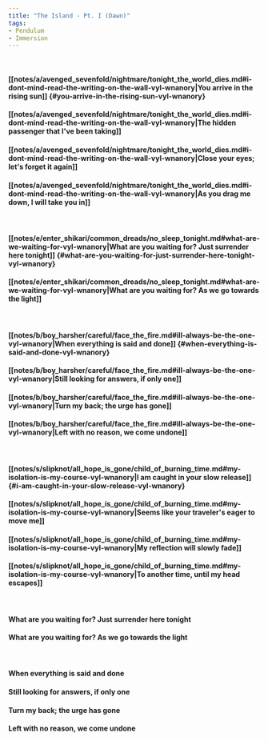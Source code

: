 ```yaml
---
title: "The Island - Pt. I (Dawn)"
tags:
- Pendulum
- Immersion
---
```

&nbsp;
#### [[notes/a/avenged_sevenfold/nightmare/tonight_the_world_dies.md#i-dont-mind-read-the-writing-on-the-wall-vyl-wnanory|You arrive in the rising sun]] {#you-arrive-in-the-rising-sun-vyl-wnanory}
#### [[notes/a/avenged_sevenfold/nightmare/tonight_the_world_dies.md#i-dont-mind-read-the-writing-on-the-wall-vyl-wnanory|The hidden passenger that I've been taking]]
#### [[notes/a/avenged_sevenfold/nightmare/tonight_the_world_dies.md#i-dont-mind-read-the-writing-on-the-wall-vyl-wnanory|Close your eyes; let's forget it again]]
#### [[notes/a/avenged_sevenfold/nightmare/tonight_the_world_dies.md#i-dont-mind-read-the-writing-on-the-wall-vyl-wnanory|As you drag me down, I will take you in]]
&nbsp;
#### [[notes/e/enter_shikari/common_dreads/no_sleep_tonight.md#what-are-we-waiting-for-vyl-wnanory|What are you waiting for? Just surrender here tonight]] {#what-are-you-waiting-for-just-surrender-here-tonight-vyl-wnanory}
#### [[notes/e/enter_shikari/common_dreads/no_sleep_tonight.md#what-are-we-waiting-for-vyl-wnanory|What are you waiting for? As we go towards the light]]
&nbsp;
#### [[notes/b/boy_harsher/careful/face_the_fire.md#ill-always-be-the-one-vyl-wnanory|When everything is said and done]] {#when-everything-is-said-and-done-vyl-wnanory}
#### [[notes/b/boy_harsher/careful/face_the_fire.md#ill-always-be-the-one-vyl-wnanory|Still looking for answers, if only one]]
#### [[notes/b/boy_harsher/careful/face_the_fire.md#ill-always-be-the-one-vyl-wnanory|Turn my back; the urge has gone]]
#### [[notes/b/boy_harsher/careful/face_the_fire.md#ill-always-be-the-one-vyl-wnanory|Left with no reason, we come undone]]
&nbsp;
#### [[notes/s/slipknot/all_hope_is_gone/child_of_burning_time.md#my-isolation-is-my-course-vyl-wnanory|I am caught in your slow release]] {#i-am-caught-in-your-slow-release-vyl-wnanory}
#### [[notes/s/slipknot/all_hope_is_gone/child_of_burning_time.md#my-isolation-is-my-course-vyl-wnanory|Seems like your traveler's eager to move me]]
#### [[notes/s/slipknot/all_hope_is_gone/child_of_burning_time.md#my-isolation-is-my-course-vyl-wnanory|My reflection will slowly fade]]
#### [[notes/s/slipknot/all_hope_is_gone/child_of_burning_time.md#my-isolation-is-my-course-vyl-wnanory|To another time, until my head escapes]]
&nbsp;
#### What are you waiting for? Just surrender here tonight
#### What are you waiting for? As we go towards the light
&nbsp;
#### When everything is said and done
#### Still looking for answers, if only one
#### Turn my back; the urge has gone
#### Left with no reason, we come undone
